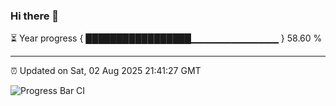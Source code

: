 ### Hi there 👋

⏳ Year progress { █████████████████▁▁▁▁▁▁▁▁▁▁▁▁▁ } 58.60 %

---

⏰ Updated on Sat, 02 Aug 2025 21:41:27 GMT

![Progress Bar CI](https://github.com/IshwaranRudhara/GIT-ACTION/workflows/Progress%20Bar%20CI/badge.svg)
